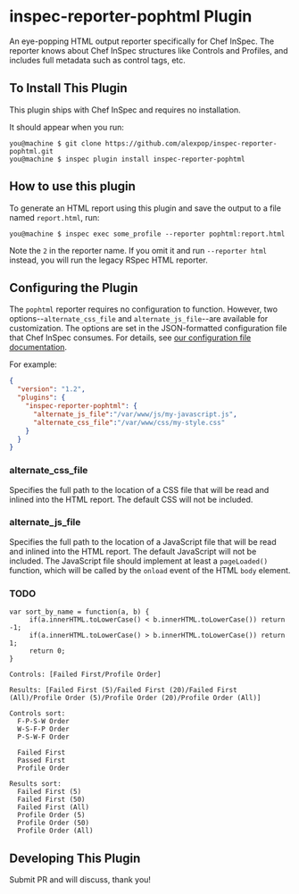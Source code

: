 # inspec-reporter-pophtml Plugin

An eye-popping HTML output reporter specifically for Chef InSpec. The reporter knows about Chef InSpec structures like Controls and Profiles, and includes full metadata such as control tags, etc.

## To Install This Plugin

This plugin ships with Chef InSpec and requires no installation.

It should appear when you run:

```
you@machine $ git clone https://github.com/alexpop/inspec-reporter-pophtml.git
you@machine $ inspec plugin install inspec-reporter-pophtml
```

## How to use this plugin

To generate an HTML report using this plugin and save the output to a file named `report.html`, run:

```
you@machine $ inspec exec some_profile --reporter pophtml:report.html
```

Note the `2` in the reporter name. If you omit it and run `--reporter html` instead, you will run the legacy RSpec HTML reporter.

## Configuring the Plugin

The `pophtml` reporter requires no configuration to function. However, two options--`alternate_css_file` and `alternate_js_file`--are available for customization. The options are set in the JSON-formatted configuration file that Chef InSpec consumes. For details, see [our configuration file documentation](https://www.inspec.io/docs/reference/config/).

For example:

```json
{
  "version": "1.2",
  "plugins": {
    "inspec-reporter-pophtml": {
      "alternate_js_file":"/var/www/js/my-javascript.js",
      "alternate_css_file":"/var/www/css/my-style.css"
    }
  }
}
```

### alternate\_css\_file

Specifies the full path to the location of a CSS file that will be read and inlined into the HTML report. The default CSS will not be included.

### alternate\_js\_file

Specifies the full path to the location of a JavaScript file that will be read and inlined into the HTML report. The default JavaScript will not be included. The JavaScript file should implement at least a `pageLoaded()` function, which will be called by the `onload` event of the HTML `body` element.

### TODO

```
var sort_by_name = function(a, b) {
     if(a.innerHTML.toLowerCase() < b.innerHTML.toLowerCase()) return -1;
     if(a.innerHTML.toLowerCase() > b.innerHTML.toLowerCase()) return 1;
     return 0;
}

Controls: [Failed First/Profile Order]

Results: [Failed First (5)/Failed First (20)/Failed First (All)/Profile Order (5)/Profile Order (20)/Profile Order (All)]

Controls sort:
  F-P-S-W Order
  W-S-F-P Order
  P-S-W-F Order

  Failed First
  Passed First
  Profile Order

Results sort:
  Failed First (5)
  Failed First (50)
  Failed First (All)
  Profile Order (5)
  Profile Order (50)
  Profile Order (All)
```

## Developing This Plugin

Submit PR and will discuss, thank you!
